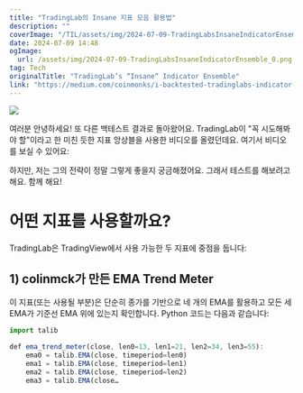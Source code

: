 ```yaml
---
title: "TradingLab의 Insane 지표 모음 활용법"
description: ""
coverImage: "/TIL/assets/img/2024-07-09-TradingLabsInsaneIndicatorEnsemble_0.png"
date: 2024-07-09 14:48
ogImage:
  url: /assets/img/2024-07-09-TradingLabsInsaneIndicatorEnsemble_0.png
tag: Tech
originalTitle: "TradingLab’s “Insane“ Indicator Ensemble"
link: "https://medium.com/coinmonks/i-backtested-tradinglabs-indicator-that-you-ll-ever-need-f66d0b312e0b"
---
```


<img src="/TIL/assets/img/2024-07-09-TradingLabsInsaneIndicatorEnsemble_0.png" />

여러분 안녕하세요! 또 다른 백테스트 결과로 돌아왔어요. TradingLab이 "꼭 시도해봐야 할"이라고 한 미친 듯한 지표 앙상블을 사용한 비디오를 올렸던데요. 여기서 비디오를 보실 수 있어요:

하지만, 저는 그의 전략이 정말 그렇게 좋을지 궁금해졌어요. 그래서 테스트를 해보려고 해요. 함께 해요!

# 어떤 지표를 사용할까요?

<!-- TIL 수평 -->

<ins class="adsbygoogle"
     style="display:block"
     data-ad-client="ca-pub-4877378276818686"
     data-ad-slot="1549334788"
     data-ad-format="auto"
     data-full-width-responsive="true"></ins>

<script>
(adsbygoogle = window.adsbygoogle || []).push({});
</script>

TradingLab은 TradingView에서 사용 가능한 두 지표에 중점을 둡니다:

## 1) colinmck가 만든 EMA Trend Meter

이 지표(또는 사용될 부분)은 단순히 종가를 기반으로 네 개의 EMA를 활용하고 모든 세 EMA가 기준선 EMA 위에 있는지 확인합니다. Python 코드는 다음과 같습니다:

```js
import talib

def ema_trend_meter(close, len0=13, len1=21, len2=34, len3=55):
    ema0 = talib.EMA(close, timeperiod=len0)
    ema1 = talib.EMA(close, timeperiod=len1)
    ema2 = talib.EMA(close, timeperiod=len2)
    ema3 = talib.EMA(close…
```
